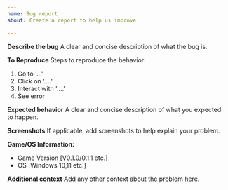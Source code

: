 ```yaml
---
name: Bug report
about: Create a report to help us improve

---
```


**Describe the bug**
A clear and concise description of what the bug is.

**To Reproduce**
Steps to reproduce the behavior:
1. Go to '...'
2. Click on '....'
3. Interact with '....'
4. See error

**Expected behavior**
A clear and concise description of what you expected to happen.

**Screenshots**
If applicable, add screenshots to help explain your problem.

**Game/OS Information:**
 - Game Version [V0.1.0/0.1.1 etc.]
 - OS [Windows 10,11 etc.]

**Additional context**
Add any other context about the problem here.
